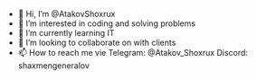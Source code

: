 - 👋 Hi, I’m @AtakovShoxrux
- 👀 I’m interested in coding and solving problems
- 🌱 I’m currently learning IT
- 💞️ I’m looking to collaborate on with clients
- 📫 How to reach me vie Telegram: @Atakov_Shoxrux Discord: shaxmengeneralov

<!---
AtakovShoxrux/AtakovShoxrux is a ✨ special ✨ repository because its `README.md` (this file) appears on your GitHub profile.
You can click the Preview link to take a look at your changes.
--->
